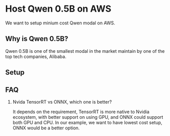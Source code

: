 # Host Qwen 0.5B on AWS

We want to setup minium cost Qwen modal on AWS.

## Why is Qwen 0.5B?

Qwen 0.5B is one of the smallest modal in the market maintain by one of the top tech companies, Alibaba.

## Setup

## FAQ

1. Nvida TensorRT vs ONNX, which one is better?

    It depends on the requirement, TensorRT is more native to Nvidia ecosystem, with better support on using 
GPU, and ONNX could support both GPU and CPU. In our example, we want to have lowest cost setup, ONNX 
would be a better option.

